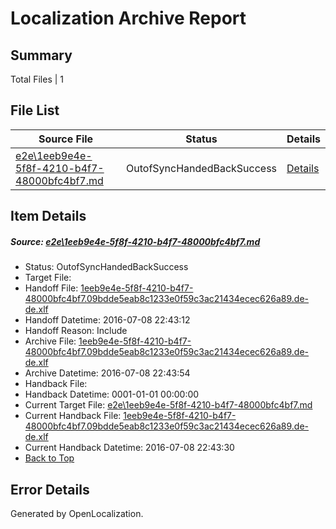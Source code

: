# <a name='report-top'></a> Localization Archive Report

## Summary
 Total Files | 1

## File List
 Source File | Status | Details 
 ----------- | ------ | ------- 
 [e2e\1eeb9e4e-5f8f-4210-b4f7-48000bfc4bf7.md](https://github.com/OpenLocalizationTestOrg/oltest/blob/7975c7eb3486e7e6b3cf8fd6f1121b8aebba2814/e2e/1eeb9e4e-5f8f-4210-b4f7-48000bfc4bf7.md) | OutofSyncHandedBackSuccess | [Details](#bf793e49300defade5d090aa1cc5adc3580b4fa73)

## Item Details
##### <a name='bf793e49300defade5d090aa1cc5adc3580b4fa73'></a> Source: [e2e\1eeb9e4e-5f8f-4210-b4f7-48000bfc4bf7.md](https://github.com/OpenLocalizationTestOrg/oltest/blob/7975c7eb3486e7e6b3cf8fd6f1121b8aebba2814/e2e/1eeb9e4e-5f8f-4210-b4f7-48000bfc4bf7.md)
* Status: OutofSyncHandedBackSuccess
* Target File: 
* Handoff File: [1eeb9e4e-5f8f-4210-b4f7-48000bfc4bf7.09bdde5eab8c1233e0f59c3ac21434ecec626a89.de-de.xlf](https://github.com/OpenLocalizationTestOrg/olhandoff-e2e/blob/8575b3d6686f3d763a0ad9fc251c9206c56d21ce/ol-handoff/OpenLocalizationTestOrg/oltest-dede-fly/ci/ht/1eeb9e4e-5f8f-4210-b4f7-48000bfc4bf7.09bdde5eab8c1233e0f59c3ac21434ecec626a89.de-de.xlf)
* Handoff Datetime: 2016-07-08 22:43:12
* Handoff Reason: Include
* Archive File: [1eeb9e4e-5f8f-4210-b4f7-48000bfc4bf7.09bdde5eab8c1233e0f59c3ac21434ecec626a89.de-de.xlf](https://github.com/OpenLocalizationTestOrg/olhandoff-e2e/blob/23ef5b1c03116fa8e81501acd194a35a7c56c5f9/ol-archive/OpenLocalizationTestOrg/oltest-dede-fly/ci/ht/1eeb9e4e-5f8f-4210-b4f7-48000bfc4bf7.09bdde5eab8c1233e0f59c3ac21434ecec626a89.de-de.xlf)
* Archive Datetime: 2016-07-08 22:43:54
* Handback File: 
* Handback Datetime: 0001-01-01 00:00:00
* Current Target File: [e2e\1eeb9e4e-5f8f-4210-b4f7-48000bfc4bf7.md](https://github.com/OpenLocalizationTestOrg/oltest-dede-fly/blob/6db9be99b16195713c8ac4d484c59d6ebb23c776/e2e/1eeb9e4e-5f8f-4210-b4f7-48000bfc4bf7.md)
* Current Handback File: [1eeb9e4e-5f8f-4210-b4f7-48000bfc4bf7.09bdde5eab8c1233e0f59c3ac21434ecec626a89.de-de.xlf](https://github.com/OpenLocalizationTestOrg/olhandback-e2e/blob/11df9bec7b2c82e69b61651dc6589f628196a548/ol-handback/OpenLocalizationTestOrg/oltest-dede-fly/ci/ht/1eeb9e4e-5f8f-4210-b4f7-48000bfc4bf7.09bdde5eab8c1233e0f59c3ac21434ecec626a89.de-de.xlf)
* Current Handback Datetime: 2016-07-08 22:43:30
* [Back to Top](#report-top)


## Error Details

Generated by OpenLocalization.

